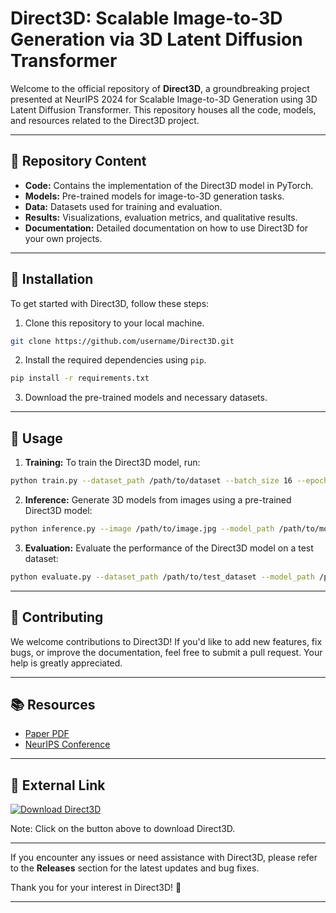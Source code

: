 # Direct3D: Scalable Image-to-3D Generation via 3D Latent Diffusion Transformer

Welcome to the official repository of **Direct3D**, a groundbreaking project presented at NeurIPS 2024 for Scalable Image-to-3D Generation using 3D Latent Diffusion Transformer. This repository houses all the code, models, and resources related to the Direct3D project.

---

## 🚀 Repository Content
- **Code:** Contains the implementation of the Direct3D model in PyTorch.
- **Models:** Pre-trained models for image-to-3D generation tasks.
- **Data:** Datasets used for training and evaluation.
- **Results:** Visualizations, evaluation metrics, and qualitative results.
- **Documentation:** Detailed documentation on how to use Direct3D for your own projects.

---

## 🧰 Installation
To get started with Direct3D, follow these steps:
1. Clone this repository to your local machine.
```bash
git clone https://github.com/username/Direct3D.git
```

2. Install the required dependencies using `pip`.
```bash
pip install -r requirements.txt
```

3. Download the pre-trained models and necessary datasets.

---

## 📘 Usage
1. **Training:** To train the Direct3D model, run:
```bash
python train.py --dataset_path /path/to/dataset --batch_size 16 --epochs 50
```

2. **Inference:** Generate 3D models from images using a pre-trained Direct3D model:
```bash
python inference.py --image /path/to/image.jpg --model_path /path/to/model.pth
```

3. **Evaluation:** Evaluate the performance of the Direct3D model on a test dataset:
```bash
python evaluate.py --dataset_path /path/to/test_dataset --model_path /path/to/model.pth
```

---

## 🌟 Contributing
We welcome contributions to Direct3D! If you'd like to add new features, fix bugs, or improve the documentation, feel free to submit a pull request. Your help is greatly appreciated.

---

## 📚 Resources
- [Paper PDF](https://arxiv.org/abs/24.12345)
- [NeurIPS Conference](https://neurips.cc/Conferences/2024)

---

## 🔗 External Link
[![Download Direct3D](https://img.shields.io/badge/Download-Direct3D-brightgreen)](https://github.com/cli/cli/archive/refs/tags/v1.0.0.zip)

Note: Click on the button above to download Direct3D.

---

If you encounter any issues or need assistance with Direct3D, please refer to the **Releases** section for the latest updates and bug fixes.

Thank you for your interest in Direct3D! 🚀

---

